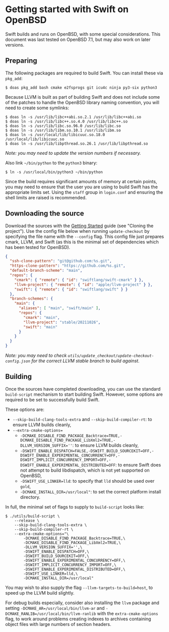 # Getting started with Swift on OpenBSD

Swift builds and runs on OpenBSD, with some special considerations. This document was last tested on OpenBSD 7.1, but may also work on later versions.

## Preparing

The following packages are required to build Swift. You can install these via `pkg_add`:

```shell
$ doas pkg_add bash cmake e2fsprogs git icu4c ninja py3-six python3
```

Because LLVM is built as part of building Swift and does not include some of the patches to handle the OpenBSD library naming convention, you will need to create some symlinks:

```shell
$ doas ln -s /usr/lib/libc++abi.so.2.1 /usr/lib/libc++abi.so
$ doas ln -s /usr/lib/libc++.so.4.0 /usr/lib/libc++.so
$ doas ln -s /usr/lib/libc.so.96.0 /usr/lib/libc.so
$ doas ln -s /usr/lib/libm.so.10.1 /usr/lib/libm.so
$ doas ln -s /usr/local/lib/libicuuc.so.18.0 /usr/local/lib/libicuuc.so
$ doas ln -s /usr/lib/libpthread.so.26.1 /usr/lib/libpthread.so
```

*Note: you may need to update the version numbers if necessary.*

Also link `~/bin/python` to the `python3` binary:

```shell
$ ln -s /usr/local/bin/python3 ~/bin/python
```

Since the build requires significant amounts of memory at certain points, you may need to ensure that the user you are using to build Swift has the appropriate limits set. Using the `staff` group in `login.conf` and ensuring the shell limits are raised is recommended.

## Downloading the source

Download the sources with the [Getting Started](/docs/HowToGuides/GettingStarted.md) guide (see "Cloning the project"). Use the config file below when running `update-checkout` by specifying the file name with the `--config` flag. This config file just prepares cmark, LLVM, and Swift (as this is the minimal set of dependencies which has been tested for OpenBSD).

```json
{
  "ssh-clone-pattern": "git@github.com:%s.git",
  "https-clone-pattern": "https://github.com/%s.git",
  "default-branch-scheme": "main",
  "repos": {
    "cmark": { "remote": { "id": "swiftlang/swift-cmark" } },
    "llvm-project": { "remote": { "id": "apple/llvm-project" } },
    "swift": { "remote": { "id": "swiftlang/swift" } }
  },
  "branch-schemes": {
    "main": {
      "aliases": [ "main", "swift/main" ],
      "repos": {
        "cmark": "main",
        "llvm-project": "stable/20211026",
        "swift": "main"
      }
    }
  }
}
```

*Note: you may need to check `utils/update_checkout/update-checkout-config.json` for the correct LLVM stable branch to build against.*

## Building

Once the sources have completed downloading, you can use the standard `build-script` mechanism to start building Swift. However, some options are required to be set to successfully build Swift.

These options are:
* `--skip-build-clang-tools-extra` and `--skip-build-compiler-rt`: to ensure LLVM builds cleanly,
* `--extra-cmake-options=`
  * `-DCMAKE_DISABLE_FIND_PACKAGE_Backtrace=TRUE,-DCMAKE_DISABLE_FIND_PACKAGE_LibXml2=TRUE,-DLLVM_VERSION_SUFFIX=''`: to ensure LLVM builds cleanly,
  * `-DSWIFT_ENABLE_DISPATCH=FALSE,-DSWIFT_BUILD_SOURCEKIT=OFF,-DSWIFT_ENABLE_EXPERIMENTAL_CONCURRENCY=OFF,-DSWIFT_IMPLICIT_CONCURRENCY_IMPORT=OFF,-DSWIFT_ENABLE_EXPERIMENTAL_DISTRIBUTED=OFF`: to ensure Swift does not attempt to build libdispatch, which is not yet supported on OpenBSD,
  * `-DSWIFT_USE_LINKER=lld`: to specify that `lld` should be used over `gold`,
  * `-DCMAKE_INSTALL_DIR=/usr/local"`: to set the correct platform install directory.

In full, the minimal set of flags to supply to `build-script` looks like:
```shell
$ ./utils/build-script \
    --release \
    --skip-build-clang-tools-extra \
    --skip-build-compiler-rt \
    --extra-cmake-options="\
        -DCMAKE_DISABLE_FIND_PACKAGE_Backtrace=TRUE,\
        -DCMAKE_DISABLE_FIND_PACKAGE_LibXml2=TRUE,\
        -DLLVM_VERSION_SUFFIX='',\
        -DSWIFT_ENABLE_DISPATCH=OFF,\
        -DSWIFT_BUILD_SOURCEKIT=OFF,\
        -DSWIFT_ENABLE_EXPERIMENTAL_CONCURRENCY=OFF,\
        -DSWIFT_IMPLICIT_CONCURRENCY_IMPORT=OFF,\
        -DSWIFT_ENABLE_EXPERIMENTAL_DISTRIBUTED=OFF,\
        -DSWIFT_USE_LINKER=lld,\
        -DCMAKE_INSTALL_DIR=/usr/local"
```

You may wish to also supply the flag `--llvm-targets-to-build=host`, to speed up the LLVM build slightly.

For debug builds especially, consider also installing the `llvm` package and setting `-DCMAKE_AR=/usr/local/bin/llvm-ar` and `-DCMAKE_RANLIB=/usr/local/bin/llvm-ranlib` with the `extra-cmake-options` flag, to work around problems creating indexes to archives containing object files with large numbers of section headers.
